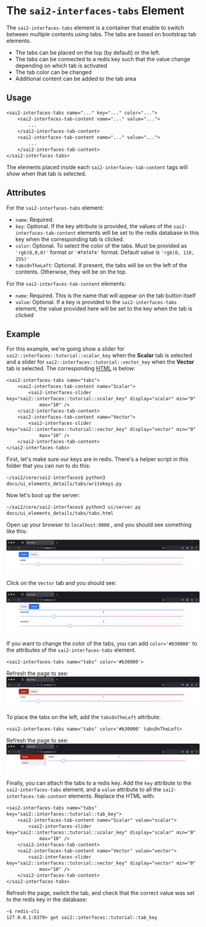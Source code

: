The `sai2-interfaces-tabs` Element
==========================================
The `sai2-interfaces-tabs` element is a container that enable to switch between multiple contents using tabs. The tabs are based on bootstrap tab elements.
* The tabs can be placed on the top (by default) or the left.
* The tabs can be connected to a redis key such that the value change depending on which tab is activated
* The tab color can be changed
* Additional content can be added to the tab area

## Usage

```
<sai2-interfaces-tabs name="..." key="..." color="...">
	<sai2-interfaces-tab-content name="..." value="...">
		...
	</sai2-interfaces-tab-content>
	<sai2-interfaces-tab-content name="..." value="...">
		...
	</sai2-interfaces-tab-content>
</sai2-interfaces-tabs>
```

The elements placed inside each `sai2-interfaces-tab-content` tags will show when that tab is selected.

## Attributes

For the `sai2-interfaces-tabs` element:
* `name`: Required.
* `key`: Optional. If the key attribute is provided, the values of the `sai2-interfaces-tab-content` elements will be set to the redis database in this key when the corresponding tab is clicked.
* `color`: Optional. To select the color of the tabs. Must be provided as `'rgb(0,0,0)'` format or `'#f4f4f4'` format. Default value is `'rgb(0, 110, 255)'`
* `tabsOnTheLeft`: Optional. If present, the tabs will be on the left of the contents. Otherwise, they will be on the top.

For the `sai2-interfaces-tab-content` elements:
* `name`: Required. This is the name that will appear on the tab button itself
* `value`: Optional. If a key is provided to the `sai2-interfaces-tabs` element, the value provided here will be set to the key when the tab is clicked

## Example

For this example, we're going show a slider for 
`sai2::interfaces::tutorial::scalar_key` when the **Scalar** tab is selected and a 
slider for `sai2::interfaces::tutorial::vector_key` when the **Vector** tab is selected.
The corresponding [HTML](./tabs.html) is below:

```
<sai2-interfaces-tabs name="tabs">
	<sai2-interfaces-tab-content name="Scalar">
		<sai2-interfaces-slider key="sai2::interfaces::tutorial::scalar_key" display="scalar" min="0"
			max="10" />
	</sai2-interfaces-tab-content>
	<sai2-interfaces-tab-content name="Vector">
		<sai2-interfaces-slider key="sai2::interfaces::tutorial::vector_key" display="vector" min="0"
			max="10" />
	</sai2-interfaces-tab-content>
</sai2-interfaces-tabs>
```

First, let's make sure our keys are in redis. There's a helper script in this 
folder that you can run to do this:

```
~/sai2/core/sai2-interfaces$ python3 docs/ui_elements_details/tabs/writekeys.py 
```

Now let's boot up the server:

```
~/sai2/core/sai2-interfaces$ python3 ui/server.py docs/ui_elements_details/tabs/tabs.html 
```

Open up your browser to `localhost:8000` , and you should see something like this:

![](./tabs1.png)

Click on the `Vector` tab and you should see:

![](./tabs2.png)

If you want to change the color of the tabs, you can add `color='#b30000'` to the attributes of the `sai2-interfaces-tabs` element.

```
<sai2-interfaces-tabs name="tabs" color='#b30000'>
```

Refresh the page to see:
![](./tabs3.png)

To place the tabs on the left, add the `tabsOnTheLeft` attribute:

```
<sai2-interfaces-tabs name="tabs" color='#b30000' tabsOnTheLeft>
```

Refresh the page to see:
![](./tabs4.png)

Finally, you can attach the tabs to a redis key. Add the `key` attribute to the `sai2-interfaces-tabs` element, and a `value` attribute to all the `sai2-interfaces-tab-content` elements. Replace the HTML with:

```		
<sai2-interfaces-tabs name="tabs" key="sai2::interfaces::tutorial::tab_key">
	<sai2-interfaces-tab-content name="Scalar" value="scalar">
		<sai2-interfaces-slider key="sai2::interfaces::tutorial::scalar_key" display="scalar" min="0"
			max="10" />
	</sai2-interfaces-tab-content>
	<sai2-interfaces-tab-content name="Vector" value="vector">
		<sai2-interfaces-slider key="sai2::interfaces::tutorial::vector_key" display="vector" min="0"
			max="10" />
	</sai2-interfaces-tab-content>
</sai2-interfaces-tabs>
```

Refresh the page, switch the tab, and check that the correct value was set to the redis key in the database:
```
~$ redis-cli
127.0.0.1:6379> get sai2::interfaces::tutorial::tab_key
```